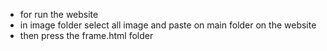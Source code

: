 * for run the website
* in image folder select all image and paste on main folder on the website
* then press the frame.html folder

